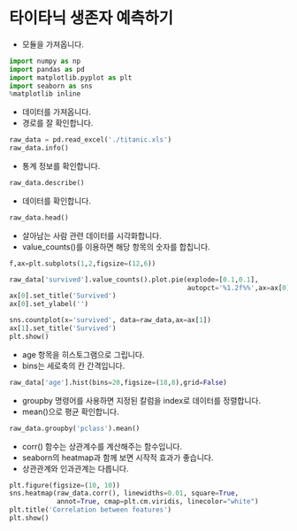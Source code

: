 # 타이타닉 생존자 예측하기
* 모듈을 가져옵니다.
```python
import numpy as np
import pandas as pd
import matplotlib.pyplot as plt
import seaborn as sns
%matplotlib inline
```

* 데이터를 가져옵니다.
* 경로를 잘 확인합니다.
```python
raw_data = pd.read_excel('./titanic.xls')
raw_data.info()
```

* 통계 정보를 확인합니다.
```python
raw_data.describe()
```

* 데이터를 확인합니다.
```python
raw_data.head()
```

* 살아남는 사람 관련 데이터를 시각화합니다.
* value_counts()를 이용하면 해당 항목의 숫자를 합칩니다.
```python
f,ax=plt.subplots(1,2,figsize=(12,6))

raw_data['survived'].value_counts().plot.pie(explode=[0.1,0.1],
                                             autopct='%1.2f%%',ax=ax[0])
ax[0].set_title('Survived')
ax[0].set_ylabel('')

sns.countplot(x='survived', data=raw_data,ax=ax[1])
ax[1].set_title('Survived')
plt.show()
```

* age 항목을 히스토그램으로 그립니다.
* bins는 세로축의 칸 간격입니다.
```python
raw_data['age'].hist(bins=20,figsize=(18,8),grid=False)
```

* groupby 명령어를 사용하면 지정된 칼럼을 index로 데이터를 정렬합니다.
* mean()으로 평균 확인합니다.
```python
raw_data.groupby('pclass').mean()
```

* corr() 함수는 상관계수를 계산해주는 함수입니다.
* seaborn의 heatmap과 함께 보면 시작적 효과가 좋습니다.
* 상관관계와 인과관계는 다릅니다.
```python
plt.figure(figsize=(10, 10))
sns.heatmap(raw_data.corr(), linewidths=0.01, square=True,
            annot=True, cmap=plt.cm.viridis, linecolor="white")
plt.title('Correlation between features')
plt.show()
```





